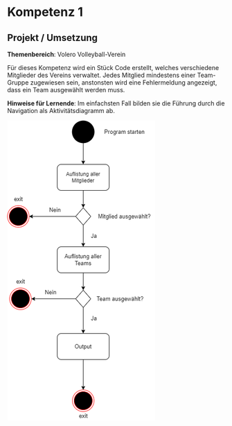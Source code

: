 # Kompetenz 1

## Projekt / Umsetzung

**Themenbereich**: Volero Volleyball-Verein

Für dieses Kompetenz wird ein Stück Code erstellt, welches verschiedene Mitglieder des Vereins verwaltet. Jedes Mitglied mindestens einer Team-Gruppe zugewiesen sein, anstonsten wird eine Fehlermeldung angezeigt, dass ein Team ausgewählt werden muss.

**Hinweise für Lernende**: Im einfachsten Fall bilden sie die Führung durch die Navigation als Aktivitätsdiagramm ab.

![Projektauswahl](AD.drawio.png)
